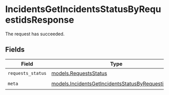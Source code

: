 # IncidentsGetIncidentsStatusByRequestidsResponse

The request has succeeded.


## Fields

| Field                                                                                                          | Type                                                                                                           | Required                                                                                                       | Description                                                                                                    |
| -------------------------------------------------------------------------------------------------------------- | -------------------------------------------------------------------------------------------------------------- | -------------------------------------------------------------------------------------------------------------- | -------------------------------------------------------------------------------------------------------------- |
| `requests_status`                                                                                              | [models.RequestsStatus](../models/requestsstatus.md)                                                           | :heavy_check_mark:                                                                                             | N/A                                                                                                            |
| `meta`                                                                                                         | [models.IncidentsGetIncidentsStatusByRequestidsMeta](../models/incidentsgetincidentsstatusbyrequestidsmeta.md) | :heavy_check_mark:                                                                                             | N/A                                                                                                            |